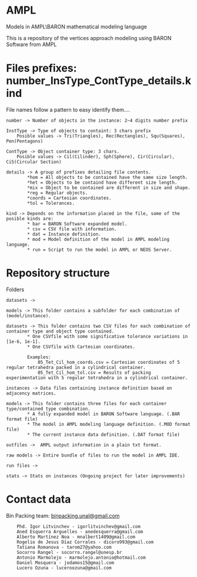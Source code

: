 # AMPL
Models in AMPL\BARON mathematical modeling language

This is a repository of the vertices approach modeling using BARON Software from AMPL

# Files prefixes: number_InsType_ContType_details.kind

File names follow a pattern to easy identify them....


	number -> Number of objects in the instance: 2~4 digits number prefix

	InstType -> Type of objects to containt: 3 chars prefix
		Posible values -> Tri(Triangles), Rec(Rectangles), Squ(Squares), Pen(Pentagons)
	 
	ContType -> Object container type: 3 chars.
		Posible values -> Cil(Cilinder), Sph(Sphere), Cir(Circular), CiS(Circular Section)

	details -> A group of prefixes detailing file contents.
			*hom = All objects to be contained have the same size length.
			*het = Objects to be containd have different size length.
			*mix = Object to be contained are different in size and shape.
			*reg = Regular objects.
			*coords = Cartesian coordinates.
			*tol = Tolerances.

	kind -> Depends on the information placed in the file, some of the posible kinds are:	
			* bar = BARON Software expanded model.
			* csv = CSV file with information.
			* dat = Instance definition. 
			* mod = Model definition of the model in AMPL modeling language.
			* run = Script to run the model in AMPL or NEOS Server.

# Repository structure
Folders

	datasets -> 

	models -> This folder contains a subfolder for each combination of (model/instance).
	
	datasets -> This folder contains two CSV files for each combination of container type and object type contained.				
			* One CSVfile with some significative tolerance variations in [1e-6, 1e-1].
			* One CSVfile with Cartesian coordinates.
			
			Examples: 
				05_Tet_Cil_hom_coords.csv = Cartesian coordinates of 5 regular tetrahedra packed in a cylindrical container.
				05_Tet_Cil_hom_tol.csv = Results of packing experimentation with 5 regular tetrahedra in a cylindrical container.
			
	instances -> Data files containing instance definition based on adjacency matrices.

	models -> This folder contains three files for each container type/contained type combination.			
			* A fully expanded model in BARON Software language. (.BAR format file)			
			* The model in AMPL modeling language definition. (.MOD format file)			
			* The current instance data definition. (.DAT format file)
			
	outfiles ->  AMPL output information in a plain txt format.
	
	raw models -> Entire bundle of files to run the model in AMPL IDE.

	run files ->  

	stats -> Stats on instances (Ongoing project for later improvements)
	
# Contact data
Bin Packing team: binpacking.unal@gmail.com
		
		Phd. Igor Litvinchev - igorlitvinchev@gmail.com
		Aned Esquerra Arguelles - anedesquerra@gmail.com
		Alberto Martínez Noa - mnalbert1409@gmail.com
		Rogelio de Jesus Díaz Corrales - dicoro993@gmail.com
		Tatiana Romanova - tarom27@yahoo.com
		Socorro Rangel - socorro.rangel@unesp.br
		Antonio Marmolejo - marmolejo.antonio@hotmail.com
		Daniel Mosquera - jodamos15@gmail.com
		Lucero Ozuna - luceroozuna@gmail.com


